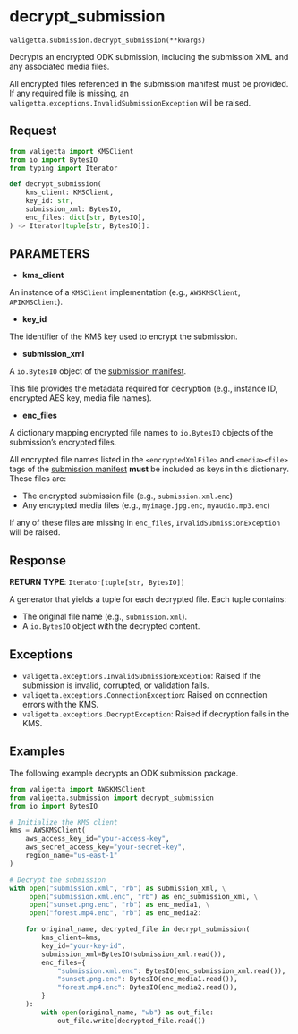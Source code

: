 # decrypt_submission

`valigetta.submission.decrypt_submission(**kwargs)`

Decrypts an encrypted ODK submission, including the submission XML and any associated media files.

All encrypted files referenced in the submission manifest must be provided. If any required file is missing, an `valigetta.exceptions.InvalidSubmissionException` will be raised.

## Request

```python
from valigetta import KMSClient
from io import BytesIO
from typing import Iterator

def decrypt_submission(
    kms_client: KMSClient,
    key_id: str,
    submission_xml: BytesIO,
    enc_files: dict[str, BytesIO],
) -> Iterator[tuple[str, BytesIO]]:
```

## PARAMETERS

- **kms_client**

An instance of a `KMSClient` implementation (e.g., `AWSKMSClient`, `APIKMSClient`).

- **key_id**

The identifier of the KMS key used to encrypt the submission.

- **submission_xml**

A `io.BytesIO` object of the [submission manifest](https://getodk.github.io/xforms-spec/encryption.html#submission-manifest).

This file provides the metadata required for decryption (e.g., instance ID, encrypted AES key, media file names).

- **enc_files**

A dictionary mapping encrypted file names to `io.BytesIO` objects of the submission’s encrypted files.

All encrypted file names listed in the `<encryptedXmlFile>` and `<media><file>` tags of the [submission manifest](https://getodk.github.io/xforms-spec/encryption.html#submission-manifest) **must** be included as keys in this dictionary. These files are:

- The encrypted submission file (e.g., `submission.xml.enc`)
- Any encrypted media files (e.g., `myimage.jpg.enc`, `myaudio.mp3.enc`)

If any of these files are missing in `enc_files`, `InvalidSubmissionException` will be raised.

## Response

**RETURN TYPE**: `Iterator[tuple[str, BytesIO]]`

A generator that yields a tuple for each decrypted file. Each tuple contains:

- The original file name (e.g., `submission.xml`).
- A `io.BytesIO` object with the decrypted content.

## Exceptions

- `valigetta.exceptions.InvalidSubmissionException`: Raised if the submission is invalid, corrupted, or validation fails.
- `valigetta.exceptions.ConnectionException`: Raised on connection errors with the KMS.
- `valigetta.exceptions.DecryptException`: Raised if decryption fails in the KMS.

## Examples

The following example decrypts an ODK submission package.

```python
from valigetta import AWSKMSClient
from valigetta.submission import decrypt_submission
from io import BytesIO

# Initialize the KMS client
kms = AWSKMSClient(
    aws_access_key_id="your-access-key",
    aws_secret_access_key="your-secret-key",
    region_name="us-east-1"
)

# Decrypt the submission
with open("submission.xml", "rb") as submission_xml, \
     open("submission.xml.enc", "rb") as enc_submission_xml, \
     open("sunset.png.enc", "rb") as enc_media1, \
     open("forest.mp4.enc", "rb") as enc_media2:

    for original_name, decrypted_file in decrypt_submission(
        kms_client=kms,
        key_id="your-key-id",
        submission_xml=BytesIO(submission_xml.read()),
        enc_files={
            "submission.xml.enc": BytesIO(enc_submission_xml.read()),
            "sunset.png.enc": BytesIO(enc_media1.read()),
            "forest.mp4.enc": BytesIO(enc_media2.read()),
        }
    ):
        with open(original_name, "wb") as out_file:
            out_file.write(decrypted_file.read())
```
